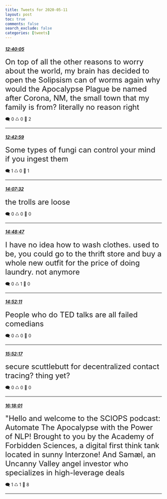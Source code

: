 ```yaml
---
title: Tweets for 2020-05-11
layout: post
toc: true
comments: false
search_exclude: false
categories: [tweets]
---
```



#### <a href = "https://twitter.com/deepfates/status/1259916200651288579">*12:40:05*</a>

<font size="5">On top of all the other reasons to worry about the world, my brain has decided to open the Solipsism can of worms again  why would the Apocalypse Plague be named after Corona, NM, the small town that my family is from? literally no reason right</font>



🗨️ 0 ♺ 0 🤍  2   

---
    
#### <a href = "https://twitter.com/deepfates/status/1259916931039027200">*12:42:59*</a>

<font size="5">Some types of fungi can control your mind if you ingest them</font>



🗨️ 1 ♺ 0 🤍  1   

---
    
#### <a href = "https://twitter.com/deepfates/status/1259938209363931137">*14:07:32*</a>

<font size="5">the trolls are loose</font>



🗨️ 0 ♺ 0 🤍  0   

---
    
#### <a href = "https://twitter.com/deepfates/status/1259948590136344576">*14:48:47*</a>

<font size="5">I have no idea how to wash clothes. used to be, you could go to the thrift store and buy a whole new outfit for the price of doing laundry. not anymore</font>



🗨️ 0 ♺ 1 🤍  0   

---
    
#### <a href = "https://twitter.com/deepfates/status/1259949447682748421">*14:52:11*</a>

<font size="5">People who do TED talks are all failed comedians</font>



🗨️ 0 ♺ 0 🤍  0   

---
    
#### <a href = "https://twitter.com/deepfates/status/1259964570870747136">*15:52:17*</a>

<font size="5">secure scuttlebutt for decentralized contact tracing?  thing yet?</font>



🗨️ 0 ♺ 0 🤍  0   

---
    
#### <a href = "https://twitter.com/deepfates/status/1259971046989422593">*16:18:01*</a>

<font size="5">"Hello and welcome to the SCIOPS podcast: Automate The Apocalypse with the Power of NLP!  Brought to you by the Academy of Forbidden Sciences, a digital first think tank located in sunny Interzone! And Samæl, an Uncanny Valley angel investor who specializes in high-leverage deals</font>



🗨️ 1 ♺ 1 🤍  8   

---
    
            


